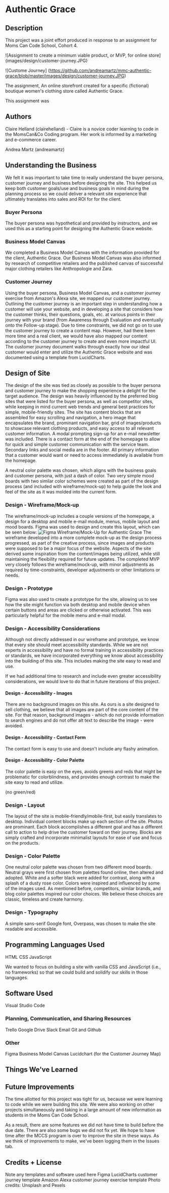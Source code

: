 # Authentic Grace

## Description

This project was a joint effort produced in response to an assignment for Moms Can Code School, Cohort 4.  

![Assignment to create a minimum viable product, or MVP, for online store] (images/design/customer-journey.JPG)

![Custome Journey] (https://github.com/andreamartz/mmc-authentic-grace/blob/master/images/design/customer-journey.JPG)

The assignment, An online storefront created for a specific (fictional) boutique women's clothing store called Authentic Grace.

This assignment was 

## Authors

Claire Helland (clairehelland) - Claire is a novice coder learning to code in the MomsCan&Co Coding program. Her work is informed by a marketing and e-commerce career.

Andrea Martz (andreamartz)


## Understanding the Business

We felt it was important to take time to really understand the buyer persona, customer journey and business before designing the site. This helped us keep both customer goals/use and business goals in mind during the planning process so we could deliver a relevant site experience that ultimately translates into sales and ROI for for the client.

### Buyer Persona

The buyer persona was hypothetical and provided by instructors, and we used this as a starting point for designing the Authentic Grace website.

### Business Model Canvas

We completed a Business Model Canvas with the information provided for the client, Authentic Grace. Our Business Model Canvas was also informed by research of competitive retailers and the published canvas of successful major clothing retailers like Anthropologie and Zara.

### Customer Journey

Using the buyer persona, Business Model Canvas, and a customer journey exercise from Amazon's Alexa site, we mapped our customer journey. Outlining the customer journey is an important step in understanding how a customer will use your website, and in developing a site that considers how the customer thinks, their questions, goals, etc. at various points in their journey with your brand (from Awareness through Evaluation and eventually onto the Follow-up stage). Due to time constraints, we did not go on to use the customer journey to create a content map. However, had there been more time and a real client, we would have also mapped our content according to the customer journey to create and even more impactful UI. The customer journey document walks through exactly how our ideal customer would enter and utilize the Authentic Grace website and was documented using a template from LucidCharts.

## Design of Site

The design of the site was tied as closely as possible to the buyer persona and customer journey to make the shopping experience a delight for the target audience. The design was heavily influenced by the preferred blog sites that were listed for the buyer persona, as well as competitor sites, while keeping in mind current web trends and general best practices for simple, mobile-friendly sites. The site has content blocks that are assembled for easy scrolling and navigation, a hero image that encapsulates the brand, prominant navigation bar, grid of images/products to showcase relevant clothing products, and easy access to all relevant customer information. A modal prompting sign-up for an e-mail newsletter was included. There is a contact form at the end of the homepage to allow for quick and simple customer communication with the service team. Secondary links and social media are in the footer. All primary information that a customer would want or need to access immediately is available from the homepage.

A neutral color palette was chosen, which aligns with the business goals and customer persona, with just a dash of color. Two very simple mood boards with two similar color schemes were created as part of the design process (and included with wireframe/mock-up) to help guide the look and feel of the site as it was molded into the current form.

### Design - Wireframe/Mock-up

The wireframe/mock-up includes a couple versions of the homepage, a design for a desktop and mobile e-mail module, menus, mobile layout and mood boards. Figma was used to design and create this layout, which can be seen below: ![Figma Wireframe/Mock-Up for Authentic Grace](https://www.figma.com/file/cCE6o7pNZsbhR6qQBmdNUS/AUTHENTIC-GRACE?node-id=0%3A1) The wireframe developed into a more complete mock-up as the design process progressed, as part of the creative process, since images and products were supposed to be a major focus of the website. Aspects of the site derived some inspiration from the content/images being utilized, while still maintaining the flexibility required for future updates. The completed MVP very closely follows the wireframe/mock-up, with minor adjustments as required by time-constraints, developer adjustments or other limitations or needs.

### Design - Prototype

Figma was also used to create a prototype for the site, allowing us to see how the site might function via both desktop and mobile device when certain buttons and areas are clicked or otherwise activated. This was particularly helpful for the mobile menu and e-mail modal.

### Design - Accessibility Considerations

Although not directly addressed in our wireframe and prototype, we know that every site should meet accessibility standards.  While we are not experts in accessibility and have no formal training in accessibility practices or standards, we have incorporated everything we know about accessibility into the building of this site. This includes making the site easy to read and use.

If we had additional time to research and include even greater accessibility considerations, we would love to do that in future iterations of this project.

#### Design - Accessibility - Images

There are no background images on this site.  As ours is a site designed to sell clothing, we believe that all images are part of the core content of the site.  For that reason, background images - which do not provide information to search engines and do not offer alt text to describe the image - were avoided.

#### Design - Accessibility - Contact Form

The contact form is easy to use and doesn't include any flashy animation.

#### Design - Accessibility - Color Palette

The color palette is easy on the eyes, avoids greens and reds that might be problematic for colorblindness, and provides enough contrast to make the site easy to read and utilize.

(no green/red)

### Design - Layout

The layout of the site is mobile-friendly/mobile-first, but easily translates to desktop. Individual content blocks make up each section of the site. Photos are prominant. Each block accomplishes a different goal and has a different call to action to help drive the customer foward on their journey. Blocks are simply crafted and incorporate minimalist layouts for ease of use and focus on the products.

### Design - Color Palette

One neutral color palette was chosen from two different mood boards. Neutral grays were first chosen from palettes found online, then altered and adopted. White and a softer black were added for contrast, along with a splash of a dusty rose color. Colors were inspired and influenced by some of the images used. As mentioned before, competitors, similar brands, and blog color palettes inspired our color choices. We believe these choices are classic, timeless and create harmony.

### Design - Typography

A simple sans-serif Google font, Overpass, was chosen to make the site readable and accessible.

## Programming Languages Used

HTML
CSS
JavaScript

We wanted to focus on building a site with vanilla CSS and JavaScript (i.e., no frameworks) so that we could build and solidify our skills in those languages.

## Software Used

Visual Studio Code

### Planning, Communication, and Sharing Resources

Trello
Google Drive
Slack
Email
Git and Github

### Other

Figma
Business Model Canvas
Lucidchart (for the Customer Journey Map)

## Things We've Learned

## Future Improvements

The time allotted for this project was tight for us, because we were learning to code while we were building this site.  We were also working on other projects simultaneously and taking in a large amount of new information as students in the Moms Can Code School.

As a result, there are some features we did not have time to build before the due date.  There are also some bugs we did not fix yet.  We hope to have time after the MCCS program is over to improve the site in these ways.  As we think of improvements to make, we've been logging them in the Issues tab.

## Credits + License

Note any templates and software used here
Figma
LucidCharts customer journey template
Amazon Alexa customer journey exercise template
Photo credits: Unsplash and Pexels


